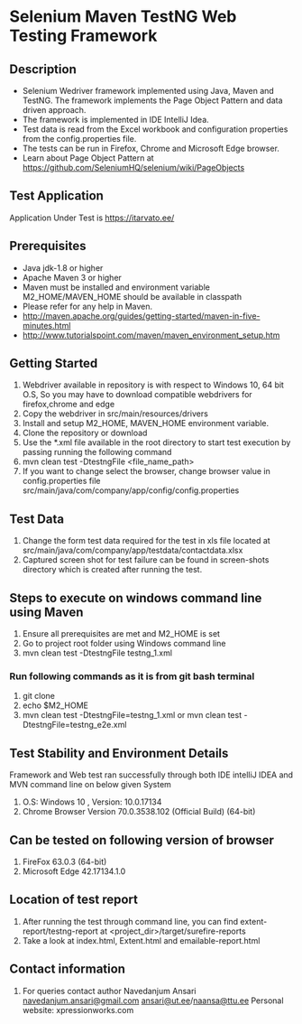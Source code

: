 # Selenium Maven TestNG Web Testing Framework
## Description

* Selenium Wedriver framework implemented using Java, Maven and TestNG. The framework implements the Page Object Pattern and data driven approach.
* The framework is implemented in IDE IntelliJ Idea.
* Test data is read from the Excel workbook and configuration properties from the config.properties file.
* The tests can be run in Firefox, Chrome and Microsoft Edge browser.
* Learn about Page Object Pattern at https://github.com/SeleniumHQ/selenium/wiki/PageObjects   

## Test Application

Application Under Test is https://itarvato.ee/

## Prerequisites

*	Java jdk-1.8 or higher
*	Apache Maven 3 or higher
*   Maven must be installed and environment variable M2_HOME/MAVEN_HOME should be available in classpath
*	Please refer for any help in Maven. 
* 	http://maven.apache.org/guides/getting-started/maven-in-five-minutes.html
* 	http://www.tutorialspoint.com/maven/maven_environment_setup.htm

## Getting Started

1. Webdriver available in repository is with respect to Windows 10, 64 bit O.S, So you may have to download compatible webdrivers for firefox,chrome and edge
2. Copy the webdriver in src/main/resources/drivers
3. Install and setup M2_HOME, MAVEN_HOME environment variable.
4. Clone the repository or download
5. Use the *.xml file available in the root directory to start test execution by passing running the following command
6. mvn clean test -DtestngFile <file_name_path>
7. If you want to change select the browser, change browser value in config.properties file src/main/java/com/company/app/config/config.properties

## Test Data
1. Change the form test data required for the test in xls file located at  src/main/java/com/company/app/testdata/contactdata.xlsx
2. Captured screen shot for test failure can be found in screen-shots directory which is created after running the test.

## Steps to execute on windows command line using Maven
1. Ensure all prerequisites are met and M2_HOME is set
2. Go to project root folder using Windows command line
3. mvn clean test -DtestngFile testng_1.xml

### Run following commands as it is from git bash terminal
1. git clone 
2. echo $M2_HOME
3. mvn clean test -DtestngFile=testng_1.xml   or mvn clean test -DtestngFile=testng_e2e.xml

## Test Stability and Environment Details
Framework and Web test ran successfully through both IDE intelliJ IDEA and MVN command line on below given System   
1. O.S: Windows 10 , Version: 10.0.17134
2. Chrome Browser Version 70.0.3538.102 (Official Build) (64-bit) 

## Can be tested on following version of browser
1. FireFox 63.0.3 (64-bit)
2. Microsoft Edge 42.17134.1.0


## Location of test report
1. After running the test through command line, you can find extent-report/testng-report at  <project_dir>/target/surefire-reports
2. Take a look at index.html, Extent.html and emailable-report.html

## Contact information
1. For queries contact author Navedanjum Ansari    
                              navedanjum.ansari@gmail.com
							  ansari@ut.ee/naansa@ttu.ee
							  Personal website: xpressionworks.com